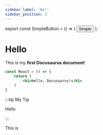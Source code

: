 ```yaml
---
sidebar_label: 'Hi!'
sidebar_position: 3
---
```


export const SimpleButton = () => (
    <button>Simple</button>
);

# Hello

This is my **first Docusaurus document**!

```jsx
const React = () => {
    return (
        <h1>Hello, Docusaurus!</h1>
    )
}
```

:::tip My Tip

Hello

:::



This is <SimpleButton></SimpleButton>